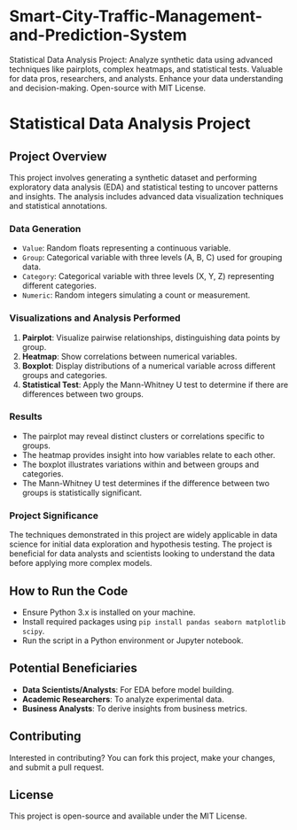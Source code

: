 # Smart-City-Traffic-Management-and-Prediction-System
Statistical Data Analysis Project: Analyze synthetic data using advanced techniques like pairplots, complex heatmaps, and statistical tests. Valuable for data pros, researchers, and analysts. Enhance your data understanding and decision-making. Open-source with MIT License.



# Statistical Data Analysis Project

## Project Overview

This project involves generating a synthetic dataset and performing exploratory data analysis (EDA) and statistical testing to uncover patterns and insights. The analysis includes advanced data visualization techniques and statistical annotations.

### Data Generation

- `Value`: Random floats representing a continuous variable.
- `Group`: Categorical variable with three levels (A, B, C) used for grouping data.
- `Category`: Categorical variable with three levels (X, Y, Z) representing different categories.
- `Numeric`: Random integers simulating a count or measurement.

### Visualizations and Analysis Performed

1. **Pairplot**: Visualize pairwise relationships, distinguishing data points by group.
2. **Heatmap**: Show correlations between numerical variables.
3. **Boxplot**: Display distributions of a numerical variable across different groups and categories.
4. **Statistical Test**: Apply the Mann-Whitney U test to determine if there are differences between two groups.

### Results

- The pairplot may reveal distinct clusters or correlations specific to groups.
- The heatmap provides insight into how variables relate to each other.
- The boxplot illustrates variations within and between groups and categories.
- The Mann-Whitney U test determines if the difference between two groups is statistically significant.

### Project Significance

The techniques demonstrated in this project are widely applicable in data science for initial data exploration and hypothesis testing. The project is beneficial for data analysts and scientists looking to understand the data before applying more complex models.

## How to Run the Code

- Ensure Python 3.x is installed on your machine.
- Install required packages using `pip install pandas seaborn matplotlib scipy`.
- Run the script in a Python environment or Jupyter notebook.

## Potential Beneficiaries

- **Data Scientists/Analysts**: For EDA before model building.
- **Academic Researchers**: To analyze experimental data.
- **Business Analysts**: To derive insights from business metrics.

## Contributing

Interested in contributing? You can fork this project, make your changes, and submit a pull request.

## License

This project is open-source and available under the MIT License.
